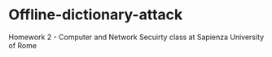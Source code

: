 # Offline-dictionary-attack
Homework 2 - Computer and Network Secuirty class at Sapienza University of Rome
